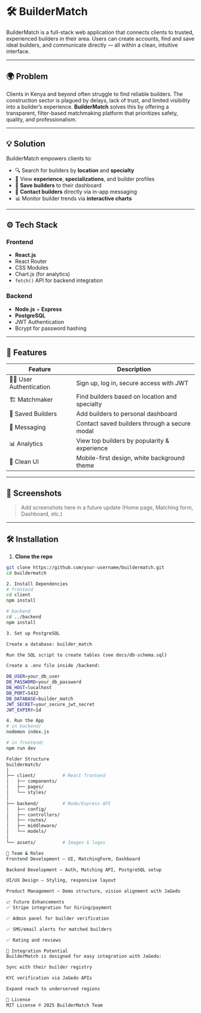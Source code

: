 # 🛠️ BuilderMatch

BuilderMatch is a full-stack web application that connects clients to trusted, experienced builders in their area. Users can create accounts, find and save ideal builders, and communicate directly — all within a clean, intuitive interface.

---

## 🌍 Problem

Clients in Kenya and beyond often struggle to find reliable builders. The construction sector is plagued by delays, lack of trust, and limited visibility into a builder’s experience. **BuilderMatch** solves this by offering a transparent, filter-based matchmaking platform that prioritizes safety, quality, and professionalism.

---

## 💡 Solution

BuilderMatch empowers clients to:
- 🔍 Search for builders by **location** and **specialty**
- 🧱 View **experience**, **specializations**, and builder profiles
- 💾 **Save builders** to their dashboard
- 📩 **Contact builders** directly via in-app messaging
- 📊 Monitor builder trends via **interactive charts**

---

## ⚙️ Tech Stack

### Frontend
- **React.js**
- React Router
- CSS Modules
- Chart.js (for analytics)
- `fetch()` API for backend integration

### Backend
- **Node.js** + **Express**
- **PostgreSQL**
- JWT Authentication
- Bcrypt for password hashing

---

## 🚀 Features

| Feature                    | Description                                              |
|----------------------------|----------------------------------------------------------|
| 🧑‍💼 User Authentication   | Sign up, log in, secure access with JWT                   |
| 🏗️ Matchmaker              | Find builders based on location and specialty             |
| 💾 Saved Builders          | Add builders to personal dashboard                       |
| 💬 Messaging               | Contact saved builders through a secure modal            |
| 📊 Analytics               | View top builders by popularity & experience             |
| 🎨 Clean UI                | Mobile-first design, white background theme              |

---

## 📸 Screenshots

> Add screenshots here in a future update (Home page, Matching form, Dashboard, etc.)

---

## 🛠️ Installation

1. **Clone the repo**

```bash
git clone https://github.com/your-username/buildermatch.git
cd buildermatch

2. Install Dependencies
# frontend
cd client
npm install

# backend
cd ../backend
npm install

3. Set up PostgreSQL

Create a database: builder_match

Run the SQL script to create tables (see docs/db-schema.sql)

Create a .env file inside /backend:

DB_USER=your_db_user
DB_PASSWORD=your_db_password
DB_HOST=localhost
DB_PORT=5432
DB_DATABASE=builder_match
JWT_SECRET=your_secure_jwt_secret
JWT_EXPIRY=1d

4. Run the App
# in backend/
nodemon index.js

# in frontend/
npm run dev

Folder Structure
buildermatch/
│
├── client/          # React frontend
│   ├── components/
│   ├── pages/
│   └── styles/
│
├── backend/         # Node/Express API
│   ├── config/
│   ├── controllers/
│   ├── routes/
│   ├── middleware/
│   └── models/
│
└── assets/          # Images & logos

👥 Team & Roles
Frontend Development – UI, MatchingForm, Dashboard

Backend Development – Auth, Matching API, PostgreSQL setup

UI/UX Design – Styling, responsive layout

Product Management – Demo structure, vision alignment with JaGedo

📈 Future Enhancements
✅ Stripe integration for hiring/payment

✅ Admin panel for builder verification

✅ SMS/email alerts for matched builders

✅ Rating and reviews

🤝 Integration Potential
BuilderMatch is designed for easy integration with JaGedo:

Sync with their builder registry

KYC verification via JaGedo APIs

Expand reach to underserved regions

📄 License
MIT License © 2025 BuilderMatch Team
